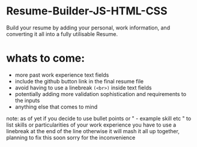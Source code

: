 # Resume-Builder-JS-HTML-CSS
Build your resume by adding your personal, work information, and converting it all into a fully utilisable Resume.

# whats to come:
- more past work experience text fields
- include the github button link in the final resume file
- avoid having to use a linebreak ``(<br>)`` inside text fields 
- potentially adding more validation sophistication and requirements to the inputs
- anything else that comes to mind


note: as of yet if you decide to use bullet points or " - example skill etc " to list skills or particularities of your work experience
you have to use a linebreak at the end of the line otherwise it will mash it all up together, planning to fix this soon
sorry for the inconvenience 
